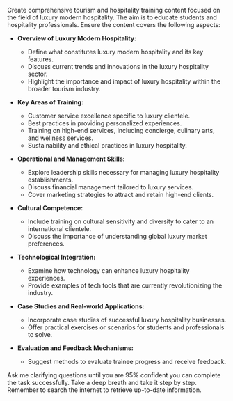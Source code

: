 Create comprehensive tourism and hospitality training content focused on the field of luxury modern hospitality. The aim is to educate students and hospitality professionals. Ensure the content covers the following aspects:

- **Overview of Luxury Modern Hospitality:**
  - Define what constitutes luxury modern hospitality and its key features.
  - Discuss current trends and innovations in the luxury hospitality sector.
  - Highlight the importance and impact of luxury hospitality within the broader tourism industry.

- **Key Areas of Training:**
  - Customer service excellence specific to luxury clientele.
  - Best practices in providing personalized experiences.
  - Training on high-end services, including concierge, culinary arts, and wellness services.
  - Sustainability and ethical practices in luxury hospitality.

- **Operational and Management Skills:**
  - Explore leadership skills necessary for managing luxury hospitality establishments.
  - Discuss financial management tailored to luxury services.
  - Cover marketing strategies to attract and retain high-end clients.

- **Cultural Competence:**
  - Include training on cultural sensitivity and diversity to cater to an international clientele.
  - Discuss the importance of understanding global luxury market preferences.

- **Technological Integration:**
  - Examine how technology can enhance luxury hospitality experiences.
  - Provide examples of tech tools that are currently revolutionizing the industry.

- **Case Studies and Real-world Applications:**
  - Incorporate case studies of successful luxury hospitality businesses.
  - Offer practical exercises or scenarios for students and professionals to solve.

- **Evaluation and Feedback Mechanisms:**
  - Suggest methods to evaluate trainee progress and receive feedback.

Ask me clarifying questions until you are 95% confident you can complete the task successfully. Take a deep breath and take it step by step. Remember to search the internet to retrieve up-to-date information.